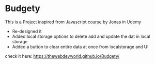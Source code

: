 # Budgety

This is a Project inspired from Javascript course by Jonas in Udemy

- Re-designed it
- Added local storage options to delete add and update the dat in local storage
- Added a button to clear entire data at once from localstorage and UI


check it here: https://thewebdevworld.github.io/Budgety/
